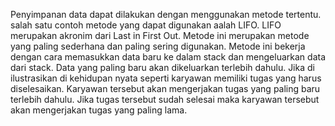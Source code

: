 Penyimpanan data dapat dilakukan dengan menggunakan metode tertentu. salah satu contoh metode yang dapat digunakan aalah LIFO. LIFO merupakan akronim dari Last in First Out. Metode ini merupakan metode yang paling sederhana dan paling sering digunakan. Metode ini bekerja dengan cara memasukkan data baru ke dalam stack dan mengeluarkan data dari stack. Data yang paling baru akan dikeluarkan terlebih dahulu. Jika di ilustrasikan di kehidupan nyata seperti karyawan memiliki tugas yang harus diselesaikan. Karyawan tersebut akan mengerjakan tugas yang paling baru terlebih dahulu. Jika tugas tersebut sudah selesai maka karyawan tersebut akan mengerjakan tugas yang paling lama.
